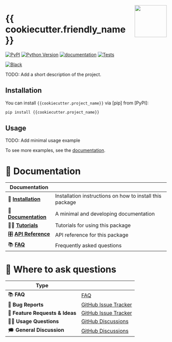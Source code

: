 <a href="https://github.com/{{cookiecutter.github_user}}/{{cookiecutter.project_name}}"><img src="https://github.com/{{cookiecutter.github_user}}/{{cookiecutter.project_name}}/blob/main/docs/_static/icon.png?raw=true" width="100" align="right"/></a>

# {{ cookiecutter.friendly_name }}

[![PyPI](https://img.shields.io/pypi/v/{{cookiecutter.project_name}}.svg)][pypi status]
[![Python Version](https://img.shields.io/pypi/pyversions/{{cookiecutter.project_name}})][pypi status]
[![documentation](https://github.com/{{cookiecutter.github_user}}/{{cookiecutter.project_name}}/workflows/documentation/badge.svg)][documentation]
[![Tests](https://github.com/{{cookiecutter.github_user}}/{{cookiecutter.project_name}}/actions/workflows/tests.yml/badge.svg)][tests]

[![Black](https://img.shields.io/badge/code%20style-black-000000.svg)][black]

[pypi status]: https://pypi.org/project/{{cookiecutter.project_name}}/
[documentation]: https://{{cookiecutter.github_user}}.github.io/{{cookiecutter.project_name}}/
[tests]: https://github.com/{{cookiecutter.github_user}}/{{cookiecutter.project_name}}/actions?workflow=Tests
[black]: https://github.com/psf/black


<!-- start short-description -->

TODO: Add a short description of the project.

<!-- end short-description -->

## Installation

You can install `{{cookiecutter.project_name}}` via [pip] from [PyPI]:

```bash
pip install {{cookiecutter.project_name}}
```

## Usage

TODO: Add minimal usage example

To see more examples, see the [documentation].

# 📖 Documentation

| Documentation         |                                                          |
| --------------------- | -------------------------------------------------------- |
| 🔧 **[Installation]**  | Installation instructions on how to install this package |
| 📖 **[Documentation]** | A minimal and developing documentation                   |
| 👩‍💻 **[Tutorials]**     | Tutorials for using this package                         |
| 🎛️ **[API Reference]** | API reference for this package                           |
| 📚 **[FAQ]**           | Frequently asked questions                               |


# 💬 Where to ask questions

| Type                           |                        |
| ------------------------------ | ---------------------- |
| 📚 **FAQ**                      | [FAQ]                  |
| 🚨 **Bug Reports**              | [GitHub Issue Tracker] |
| 🎁 **Feature Requests & Ideas** | [GitHub Issue Tracker] |
| 👩‍💻 **Usage Questions**          | [GitHub Discussions]   |
| 🗯 **General Discussion**       | [GitHub Discussions]   |

[Documentation]: https://{{cookiecutter.github_user}}.github.io/{{cookiecutter.project_name}}/index.html
[Installation]: https://{{cookiecutter.github_user}}.github.io/{{cookiecutter.project_name}}/installation.html
[Tutorials]: https://{{cookiecutter.github_user}}.github.io/{{cookiecutter.project_name}}/tutorials.html
[API Reference]: https://{{cookiecutter.github_user}}.github.io/{{cookiecutter.project_name}}/references.html
[FAQ]: https://{{cookiecutter.github_user}}.github.io/{{cookiecutter.project_name}}/faq.html
[github issue tracker]: https://github.com/{{cookiecutter.github_user}}/{{cookiecutter.project_name}}/issues
[github discussions]: https://github.com/{{cookiecutter.github_user}}/{{cookiecutter.project_name}}/discussions



